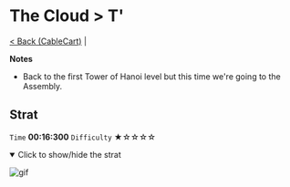 # The Cloud > T'

[< Back (CableCart)](https://github.com/Doublevil/scbspeedrun/blob/main/levels/C/CableCart.md) | 

**Notes**
- Back to the first Tower of Hanoi level but this time we're going to the Assembly.

## Strat

`Time` **00:16:300** `Difficulty` ★☆☆☆☆
<details open>
  <summary>Click to show/hide the strat</summary>

  ![gif](https://github.com/Doublevil/scbspeedrun/blob/main/media/levels/C/T'_Strat.webp)
</details>
